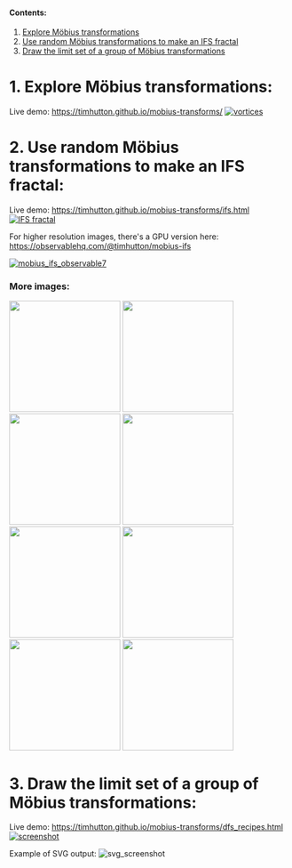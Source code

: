 #### Contents: ####
1. [Explore Möbius transformations](#1-explore-möbius-transformations)
2. [Use random Möbius transformations to make an IFS fractal](#2-use-random-möbius-transformations-to-make-an-ifs-fractal)
3. [Draw the limit set of a group of Möbius transformations](#3-draw-the-limit-set-of-a-group-of-möbius-transformations)

# 1. Explore Möbius transformations: #
Live demo: https://timhutton.github.io/mobius-transforms/
[![vortices](https://user-images.githubusercontent.com/647092/148930629-d54c37e0-25bf-420d-b3f3-201f831a23c3.png)](http://timhutton.github.io/mobius-transforms/)

# 2. Use random Möbius transformations to make an IFS fractal: #
Live demo: https://timhutton.github.io/mobius-transforms/ifs.html
[![IFS fractal](https://user-images.githubusercontent.com/647092/148929511-d36615ad-322b-4e82-9f33-5983493a6ba2.png)](https://timhutton.github.io/mobius-transforms/ifs.html)

For higher resolution images, there's a GPU version here: https://observablehq.com/@timhutton/mobius-ifs

[![mobius_ifs_observable7](https://user-images.githubusercontent.com/647092/149247664-d9f6f0c3-e386-4280-a6ac-48e5d48a30f6.jpg)
](https://observablehq.com/@timhutton/mobius-ifs)

### More images: ###
<a href="https://user-images.githubusercontent.com/647092/148971212-415f49d5-42a1-4787-8836-3a8e0ffbbb95.png"><img width="200px" src="https://user-images.githubusercontent.com/647092/148971212-415f49d5-42a1-4787-8836-3a8e0ffbbb95.png"></a>
<a href="https://user-images.githubusercontent.com/647092/148971221-e75ca8d5-5cc4-456a-a0df-fbc62d0470da.png"><img width="200px" src="https://user-images.githubusercontent.com/647092/148971221-e75ca8d5-5cc4-456a-a0df-fbc62d0470da.png"></a>
<a href="https://user-images.githubusercontent.com/647092/148971229-9623d20e-8a36-4d25-ac89-42d738d8701b.png"><img width="200px" src="https://user-images.githubusercontent.com/647092/148971229-9623d20e-8a36-4d25-ac89-42d738d8701b.png"></a>
<a href="https://user-images.githubusercontent.com/647092/148971225-ea4d196d-697b-42f2-9b41-9c2ef6375aa2.png"><img width="200px" src="https://user-images.githubusercontent.com/647092/148971225-ea4d196d-697b-42f2-9b41-9c2ef6375aa2.png"></a>
<a href="https://user-images.githubusercontent.com/647092/148971236-3d2b37fe-0464-4ebe-b5e4-0588ef631b1c.png"><img width="200px" src="https://user-images.githubusercontent.com/647092/148971236-3d2b37fe-0464-4ebe-b5e4-0588ef631b1c.png"></a>
<a href="https://user-images.githubusercontent.com/647092/148971239-b4a5f9a4-bc9d-4edb-90e6-2cb5ce13342d.png"><img width="200px" src="https://user-images.githubusercontent.com/647092/148971239-b4a5f9a4-bc9d-4edb-90e6-2cb5ce13342d.png"></a>
<a href="https://user-images.githubusercontent.com/647092/148971243-8ca76b6a-1fbb-485a-9db7-a87897f855bd.png"><img width="200px" src="https://user-images.githubusercontent.com/647092/148971243-8ca76b6a-1fbb-485a-9db7-a87897f855bd.png"></a>
<a href="https://user-images.githubusercontent.com/647092/148971246-d443c519-601a-40da-99b3-f80550c08473.png"><img width="200px" src="https://user-images.githubusercontent.com/647092/148971246-d443c519-601a-40da-99b3-f80550c08473.png"></a>
<!--<a href="https://user-images.githubusercontent.com/647092/148971249-b86bbc66-63e0-498b-99a5-c572a7f41b68.png"><img width="200px" src="https://user-images.githubusercontent.com/647092/148971249-b86bbc66-63e0-498b-99a5-c572a7f41b68.png"></a>-->

# 3. Draw the limit set of a group of Möbius transformations: # 
Live demo: https://timhutton.github.io/mobius-transforms/dfs_recipes.html
[![screenshot](https://user-images.githubusercontent.com/647092/149700898-0bb9dc2c-0b15-40a7-a405-ea92a7cd0caf.png)](https://timhutton.github.io/mobius-transforms/dfs_recipes.html)

Example of SVG output:
![svg_screenshot](https://user-images.githubusercontent.com/647092/149701451-60dde800-6a7b-47e7-9f59-36852378a5dd.png)
